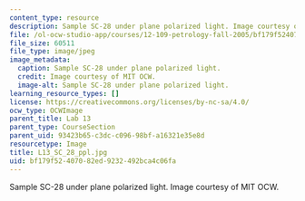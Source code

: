 ```yaml
---
content_type: resource
description: Sample SC-28 under plane polarized light. Image courtesy of MIT OCW.
file: /ol-ocw-studio-app/courses/12-109-petrology-fall-2005/bf179f52407082ed9232492bca4c06fa_L13_SC_28_ppl.jpg
file_size: 60511
file_type: image/jpeg
image_metadata:
  caption: Sample SC-28 under plane polarized light.
  credit: Image courtesy of MIT OCW.
  image-alt: Sample SC-28 under plane polarized light.
learning_resource_types: []
license: https://creativecommons.org/licenses/by-nc-sa/4.0/
ocw_type: OCWImage
parent_title: Lab 13
parent_type: CourseSection
parent_uid: 93423b65-c3dc-c096-98bf-a16321e35e8d
resourcetype: Image
title: L13_SC_28_ppl.jpg
uid: bf179f52-4070-82ed-9232-492bca4c06fa
---
```

Sample SC-28 under plane polarized light. Image courtesy of MIT OCW.